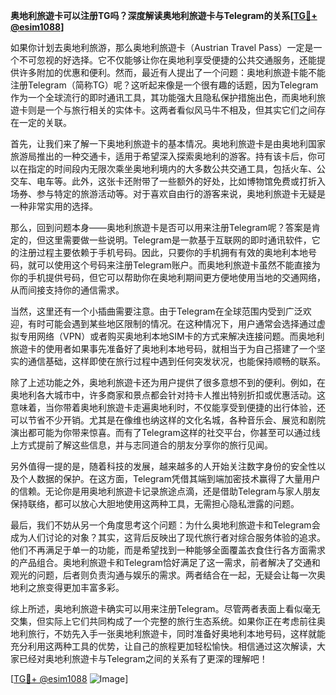 **奥地利旅遊卡可以注册TG吗？深度解读奥地利旅遊卡与Telegram的关系[[TG💪+ @esim1088](https://t.me/s/esim1088)]**

如果你计划去奥地利旅游，那么奥地利旅遊卡（Austrian Travel Pass）一定是一个不可忽视的好选择。它不仅能够让你在奥地利享受便捷的公共交通服务，还能提供许多附加的优惠和便利。然而，最近有人提出了一个问题：奥地利旅遊卡能不能注册Telegram（简称TG）呢？这听起来像是一个很有趣的话题，因为Telegram作为一个全球流行的即时通讯工具，其功能强大且隐私保护措施出色，而奥地利旅遊卡则是一个与旅行相关的实体卡。这两者看似风马牛不相及，但其实它们之间存在一定的关联。

首先，让我们来了解一下奥地利旅遊卡的基本情况。奥地利旅遊卡是由奥地利国家旅游局推出的一种交通卡，适用于希望深入探索奥地利的游客。持有该卡后，你可以在指定的时间段内无限次乘坐奥地利境内的大多数公共交通工具，包括火车、公交车、电车等。此外，这张卡还附带了一些额外的好处，比如博物馆免费或打折入场券、参与特定的旅游活动等。对于喜欢自由行的游客来说，奥地利旅遊卡无疑是一种非常实用的选择。

那么，回到问题本身——奥地利旅遊卡是否可以用来注册Telegram呢？答案是肯定的，但这里需要做一些说明。Telegram是一款基于互联网的即时通讯软件，它的注册过程主要依赖于手机号码。因此，只要你的手机拥有有效的奥地利本地号码，就可以使用这个号码来注册Telegram账户。而奥地利旅遊卡虽然不能直接为你的手机提供号码，但它可以帮助你在奥地利期间更方便地使用当地的交通网络，从而间接支持你的通信需求。

当然，这里还有一个小插曲需要注意。由于Telegram在全球范围内受到广泛欢迎，有时可能会遇到某些地区限制的情况。在这种情况下，用户通常会选择通过虚拟专用网络（VPN）或者购买奥地利本地SIM卡的方式来解决连接问题。而奥地利旅遊卡的使用者如果事先准备好了奥地利本地号码，就相当于为自己搭建了一个坚实的通信基础，这样即使在旅行过程中遇到任何突发状况，也能保持顺畅的联系。

除了上述功能之外，奥地利旅遊卡还为用户提供了很多意想不到的便利。例如，在奥地利各大城市中，许多商家和景点都会针对持卡人推出特别折扣或优惠活动。这意味着，当你带着奥地利旅遊卡走遍奥地利时，不仅能享受到便捷的出行体验，还可以节省不少开销。尤其是在像维也纳这样的文化名城，各种音乐会、展览和剧院演出都可能为你带来惊喜。而有了Telegram这样的社交平台，你甚至可以通过线上方式提前了解这些信息，并与志同道合的朋友分享你的旅行见闻。

另外值得一提的是，随着科技的发展，越来越多的人开始关注数字身份的安全性以及个人数据的保护。在这方面，Telegram凭借其端到端加密技术赢得了大量用户的信赖。无论你是用奥地利旅遊卡记录旅途点滴，还是借助Telegram与家人朋友保持联络，都可以放心大胆地使用这两种工具，无需担心隐私泄露的问题。

最后，我们不妨从另一个角度思考这个问题：为什么奥地利旅遊卡和Telegram会成为人们讨论的对象？其实，这背后反映出了现代旅行者对综合服务体验的追求。他们不再满足于单一的功能，而是希望找到一种能够全面覆盖衣食住行各方面需求的产品组合。奥地利旅遊卡和Telegram恰好满足了这一需求，前者解决了交通和观光的问题，后者则负责沟通与娱乐的需求。两者结合在一起，无疑会让每一次奥地利之旅变得更加丰富多彩。

综上所述，奥地利旅遊卡确实可以用来注册Telegram。尽管两者表面上看似毫无交集，但实际上它们共同构成了一个完整的旅行生态系统。如果你正在考虑前往奥地利旅行，不妨先入手一张奥地利旅遊卡，同时准备好奥地利本地号码，这样就能充分利用这两种工具的优势，让自己的旅程更加轻松愉快。相信通过这次解读，大家已经对奥地利旅遊卡与Telegram之间的关系有了更深的理解吧！

[[TG💪+ @esim1088](https://t.me/s/esim1088) ![Image](https://i.postimg.cc/4NQfJmqS/Snipaste-2025-05-13-00-14-12.png)]